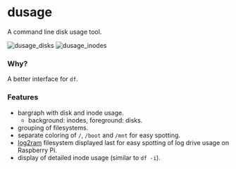 # dusage

A command line disk usage tool.

![dusage_disks](screenshots/dusage_disks.png)
![dusage_inodes](screenshots/dusage_inodes.png)

### Why?

A better interface for `df`.

### Features

* bargraph with disk and inode usage.
    * background: inodes, foreground: disks.
* grouping of filesystems.
* separate coloring of `/`, `/boot` and `/mnt` for easy spotting.
* [log2ram](https://github.com/azlux/log2ram) filesystem displayed last for easy spotting of log drive usage on Raspberry Pi.
* display of detailed inode usage (similar to `df -i`).

